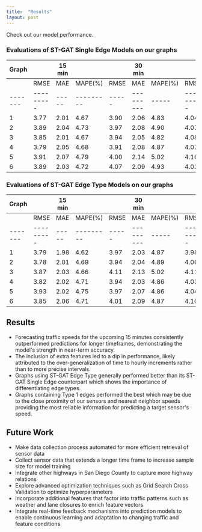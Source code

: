 ```yaml
---
title:  "Results"
layout: post
---
```

Check out our model performance. 


### Evaluations of ST-GAT Single Edge Models on our graphs
| Graph | | 15 min | | | 30 min | | | 45 min | |
|-------|---------|-----|---------|-----|---------|-----|---------|-----|---------|
|       | RMSE    | MAE | MAPE(%) | RMSE| MAE     | MAPE(%) | RMSE    | MAE | MAPE(%) |
|-------|---------|-----|---------|-----|---------|-----|---------|-----|---------|
| 1     | 3.77    | 2.01| 4.67    | 3.90| 2.06    | 4.83| 4.04    | 2.13| 5.03    |
| 2     | 3.89    | 2.04| 4.73    | 3.97| 2.08    | 4.90| 4.07    | 2.11| 5.03    |
| 3     | 3.85    | 2.01| 4.67    | 3.94| 2.05    | 4.82| 4.08    | 2.15| 5.08    |
| 4     | 3.79    | 2.05| 4.68    | 3.91| 2.08    | 4.87| 4.07    | 2.16| 5.06    |
| 5     | 3.91    | 2.07| 4.79    | 4.00| 2.14    | 5.02| 4.16    | 2.13| 5.00    |
| 6     | 3.89    | 2.03| 4.72    | 4.07| 2.09    | 4.93| 4.03    | 2.06| 4.93    |


### Evaluations of ST-GAT Edge Type Models on our graphs
| Graph | | 15 min | | | 30 min | | | 45 min | |
|-------|---------|-----|---------|-----|---------|-----|---------|-----|---------|
|       | RMSE    | MAE | MAPE(%) | RMSE| MAE     | MAPE(%) | RMSE    | MAE | MAPE(%) |
|-------|---------|-----|---------|-----|---------|-----|---------|-----|---------|
| 1     | 3.79    | 1.98| 4.62    | 3.97| 2.03    | 4.87| 3.98    | 2.05| 4.91    |
| 2     | 3.78    | 2.01| 4.69    | 3.94| 2.04    | 4.89| 4.06    | 2.13| 5.06    |
| 3     | 3.87    | 2.03| 4.66    | 4.11| 2.13    | 5.02| 4.11    | 2.13| 5.02    |
| 4     | 3.82    | 2.02| 4.71    | 3.94| 2.03    | 4.86| 4.03    | 2.12| 4.99    |
| 5     | 3.93    | 2.02| 4.75    | 3.97| 2.07    | 4.86| 4.04    | 2.12| 5.01    |
| 6     | 3.85    | 2.06| 4.71    | 4.01| 2.09    | 4.87| 4.10    | 2.10| 5.00    |


## Results
- Forecasting traffic speeds for the upcoming 15 minutes consistently outperformed predictions for longer timeframes, demonstrating the model's strength in near-term accuracy. 
- The inclusion of extra features led to a dip in performance, likely attributed to the over-generalization of time to hourly increments rather than to more precise intervals. 
- Graphs using ST-GAT Edge Type generally performed better than its ST-GAT Single Edge counterpart which shows the importance of differentiating edge types. 
- Graphs containing Type 1 edges performed the best which may be due to the close proximity of our sensors and nearest neighbor speeds providing the most reliable information for predicting a target sensor's speed.
        
## Future Work
- Make data collection process automated for more efficient retrieval of sensor data
- Collect sensor data that extends a longer time frame to increase sample size for model training
- Integrate other highways in San Diego County to capture more highway relations
- Explore advanced optimization techniques such as Grid Search Cross Validation to optimize hyperparameters
- Incorporate additional features that factor into traffic patterns such as weather and lane closures to enrich feature vectors 
- Integrate real-time feedback mechanisms into prediction models to enable continuous learning and adaptation to changing traffic and feature conditions
